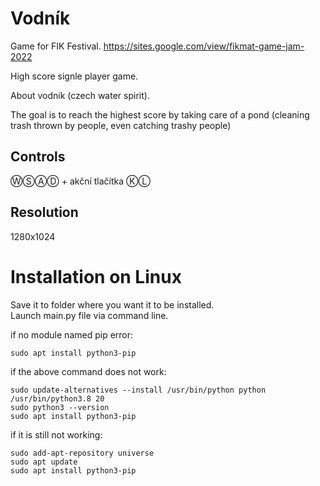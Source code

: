 # Vodník
Game for FIK Festival.
https://sites.google.com/view/fikmat-game-jam-2022

High score signle player game.

About vodnik (czech water spirit).

The goal is to reach the highest score by taking care of a pond (cleaning trash thrown by people, even catching trashy people)

## Controls
ⓌⓈⒶⒹ + akční tlačítka ⓀⓁ

## Resolution
1280x1024


# Installation on Linux
Save it to folder where you want it to be installed.  
Launch main.py file via command line.

if no module named pip error:  
```
sudo apt install python3-pip
```

if the above command does not work:  
```
sudo update-alternatives --install /usr/bin/python python /usr/bin/python3.8 20  
sudo python3 --version  
sudo apt install python3-pip  
```

if it is still not working:  
```
sudo add-apt-repository universe  
sudo apt update  
sudo apt install python3-pip  
```
